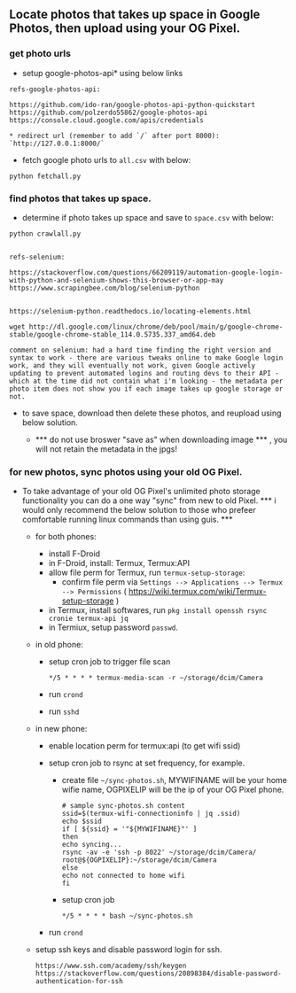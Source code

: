 
## Locate photos that takes up space in Google Photos, then upload using your OG Pixel.


### get photo urls

+ setup google-photos-api* using below links

```
refs-google-photos-api:

https://github.com/ido-ran/google-photos-api-python-quickstart
https://github.com/polzerdo55862/google-photos-api
https://console.cloud.google.com/apis/credentials

* redirect url (remember to add `/` after port 8000): `http://127.0.0.1:8000/`

```

+ fetch google photo urls to `all.csv` with below:

```
python fetchall.py
```

### find photos that takes up space.

+ determine if photo takes up space and save to `space.csv` with below:

```
python crawlall.py
```

```

refs-selenium:

https://stackoverflow.com/questions/66209119/automation-google-login-with-python-and-selenium-shows-this-browser-or-app-may
https://www.scrapingbee.com/blog/selenium-python


https://selenium-python.readthedocs.io/locating-elements.html

wget http://dl.google.com/linux/chrome/deb/pool/main/g/google-chrome-stable/google-chrome-stable_114.0.5735.337_amd64.deb

comment on selenium: had a hard time finding the right version and syntax to work - there are various tweaks online to make Google login work, and they will eventually not work, given Google actively updating to prevent automated logins and routing devs to their API - which at the time did not contain what i'm looking - the metadata per photo item does not show you if each image takes up google storage or not.

```

+ to save space, download then delete these photos, and reupload using below solution.

    + *** do not use broswer "save as" when downloading image *** , you will not retain the metadata in the jpgs!

### for new photos, sync photos using your old OG Pixel.

+ To take advantage of your old OG Pixel's unlimited photo storage functionality you can do a one way "sync" from new to old Pixel. *** i would only recommend the below solution to those who prefeer comfortable running linux commands than using guis. ***
    + for both phones:
        + install F-Droid
        + in F-Droid, install: Termux, Termux:API
        + allow file perm for Termux, run `termux-setup-storage`:
            + confirm file perm via `Settings --> Applications --> Termux --> Permissions` ( https://wiki.termux.com/wiki/Termux-setup-storage )
        + in Termux, install softwares, run `pkg install openssh rsync cronie termux-api jq`
        + in Termiux, setup password `passwd`.
    + in old phone:
        
        + setup cron job to trigger file scan

            ```
            */5 * * * * termux-media-scan -r ~/storage/dcim/Camera
            ```


        + run `crond`

        + run `sshd`

    + in new phone:

        + enable location perm for termux:api (to get wifi ssid)

        + setup cron job to rsync at set frequency, for example.

            + create file `~/sync-photos.sh`, MYWIFINAME will be your home wifie name, OGPIXELIP will be the ip of your OG Pixel phone.

                ```
                # sample sync-photos.sh content
                ssid=$(termux-wifi-connectioninfo | jq .ssid)
                echo $ssid
                if [ ${ssid} = '"${MYWIFINAME}"' ]
                then
                echo syncing...
                rsync -av -e 'ssh -p 8022' ~/storage/dcim/Camera/ root@${OGPIXELIP}:~/storage/dcim/Camera
                else
                echo not connected to home wifi
                fi
                ```

            + setup cron job

                ```
                */5 * * * * bash ~/sync-photos.sh
                ```

        + run `crond`


    + setup ssh keys and disable password login for ssh.
        
        ```
        https://www.ssh.com/academy/ssh/keygen
        https://stackoverflow.com/questions/20898384/disable-password-authentication-for-ssh
        ```     
    
